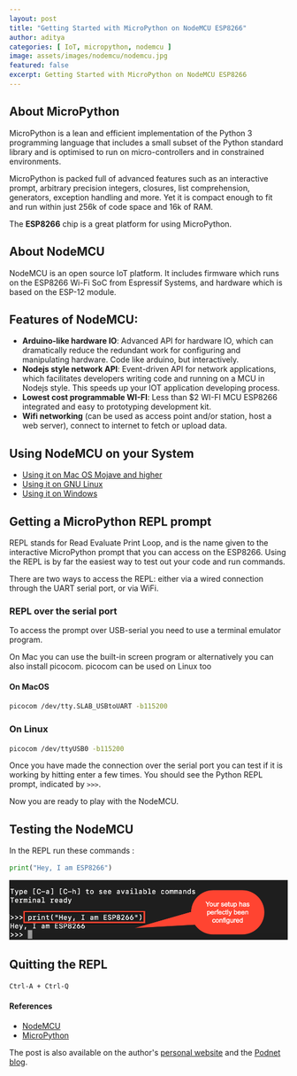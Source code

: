 ```yaml
---
layout: post
title: "Getting Started with MicroPython on NodeMCU ESP8266"
author: aditya
categories: [ IoT, micropython, nodemcu ]
image: assets/images/nodemcu/nodemcu.jpg
featured: false
excerpt: Getting Started with MicroPython on NodeMCU ESP8266
---
```


## About MicroPython
MicroPython is a lean and efficient implementation of the Python 3 programming language that includes a small subset of the Python standard library and is optimised to run on micro-controllers and in constrained environments.

MicroPython is packed full of advanced features such as an interactive prompt, arbitrary precision integers, closures, list comprehension, generators, exception handling and more. Yet it is compact enough to fit and run within just 256k of code space and 16k of RAM.

The **ESP8266** chip is a great platform for using MicroPython.

## About NodeMCU
NodeMCU is an open source IoT platform. It includes firmware which runs on the ESP8266 Wi-Fi SoC from Espressif Systems, and hardware which is based on the ESP-12 module.

## Features of NodeMCU:

- **Arduino-like hardware IO**: Advanced API for hardware IO, which can dramatically reduce the redundant work for configuring and manipulating hardware. Code like arduino, but interactively.
- **Nodejs style network API**: Event-driven API for network applications, which facilitates developers writing code and running on a MCU in Nodejs style. This speeds up your IOT application developing process.
- **Lowest cost programmable WI-FI**: Less than $2 WI-FI MCU ESP8266 integrated and easy to prototyping development kit.
- **Wifi networking** (can be used as access point and/or station, host a web server), connect to internet to fetch or upload data.

## Using NodeMCU on your System

- [Using it on Mac OS Mojave and higher](https://blog.thepodnet.com/set-up-micropython-on-nodemcu-on-mac-os-10-14-5/)
- [Using it on GNU Linux](https://blog.thepodnet.com/getting-started-with-nodemcu-esp8266-on-linux/)
- [Using it on Windows](https://blog.thepodnet.com/getting-started-on-winows-with-micropython-and-node-mcu8266/)

## Getting a MicroPython REPL prompt
REPL stands for Read Evaluate Print Loop, and is the name given to the interactive MicroPython prompt that you can access on the ESP8266. Using the REPL is by far the easiest way to test out your code and run commands.

There are two ways to access the REPL: either via a wired connection through the UART serial port, or via WiFi.

### REPL over the serial port
To access the prompt over USB-serial you need to use a terminal emulator program.

On Mac you can use the built-in screen program or alternatively you can also install picocom. picocom can be used on Linux too

#### On MacOS
```bash
picocom /dev/tty.SLAB_USBtoUART -b115200
```

### On Linux
```bash
picocom /dev/ttyUSB0 -b115200
```

Once you have made the connection over the serial port you can test if it is working by hitting enter a few times. You should see the Python REPL prompt, indicated by ```>>>```.

Now you are ready to play with the NodeMCU.

## Testing the NodeMCU
In the REPL run these commands :

```python
print("Hey, I am ESP8266")
```

![](/assets/images/nodemcu/2019-10-04_08-42-23.jpg)

## Quitting the REPL

```txt
Ctrl-A + Ctrl-Q
```

#### References

- [NodeMCU](https://www.nodemcu.com/)
- [MicroPython](https://docs.micropython.org/en/latest/)

The post is also available on the author's [personal website](https://ramanaditya.github.io) and the [Podnet blog](https://blog.thepodnet.com/getting-started-with-micropython-on-nodemcu/).
